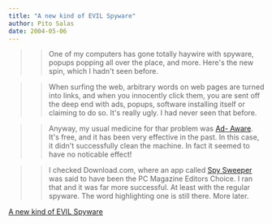 ```yaml
---
title: "A new kind of EVIL Spyware"
author: Pito Salas
date: 2004-05-06
---
```



>>

>> One of my computers has gone totally haywire with spyware, popups popping
all over the place, and more. Here's the new spin, which I hadn't seen before.

>>

>> When surfing the web, arbitrary words on web pages are turned into links,
and when you innocently click them, you are sent off the deep end with ads,
popups, software installing itself or claiming to do so. It's really ugly. I
had never seen that before.

>>

>> Anyway, my usual medicine for thar problem was [Ad-
Aware](<http://www.lavasoftusa.com/software/adaware/>). It's free, and it has
been very effective in the past. In this case, it didn't successfully clean
the machine. In fact it seemed to have no noticable effect!

>>

>> I checked Download.com, where an app called [Spy
Sweeper](<http://www.webroot.com/wb/products/spysweeper/index.php>) was said
to have been the PC Magazine Editors Choice. I ran that and it was far more
successful. At least with the regular spyware. The word highlighting one is
still there. More later.


[A new kind of EVIL Spyware](None)
